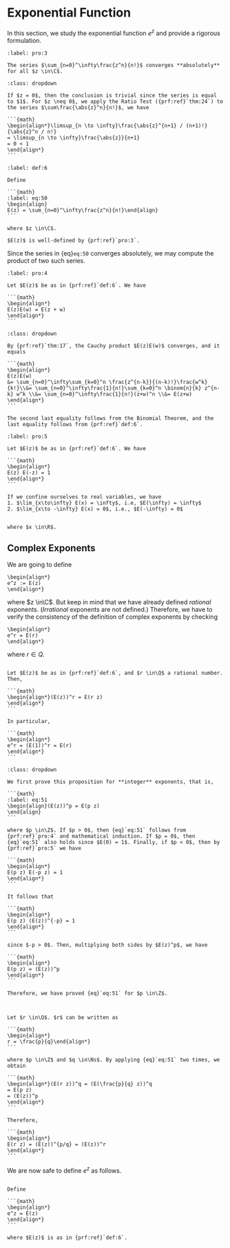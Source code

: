 # Exponential Function


In this section, we study the exponential function $e^z$ and provide a rigorous formulation.


````{prf:proposition}
:label: pro:3

The series $\sum_{n=0}^\infty\frac{z^n}{n!}$ converges **absolutely** for all $z \in\C$.

````

````{prf:proof}
:class: dropdown

If $z = 0$, then the conclusion is trivial since the series is equal to $1$. For $z \neq 0$, we apply the Ratio Test ({prf:ref}`thm:24`) to the series $\sum\frac{\abs{z}^n}{n!}$, we have 

```{math}
\begin{align*}\limsup_{n \to \infty}\frac{\abs{z}^{n+1} / (n+1)!}{\abs{z}^n / n!}
= \limsup_{n \to \infty}\frac{\abs{z}}{n+1}
= 0 < 1
\end{align*}
```

````

````{prf:definition}
:label: def:6

Define 

```{math}
:label: eq:50
\begin{align}
E(z) = \sum_{n=0}^\infty\frac{z^n}{n!}\end{align}
```

where $z \in\C$.

````

````{prf:remark}
$E(z)$ is well-defined by {prf:ref}`pro:3`.

````


Since the series in {eq}`eq:50` converges absolutely, we may compute the product of two such series.


````{prf:proposition}
:label: pro:4

Let $E(z)$ be as in {prf:ref}`def:6`. We have 

```{math}
\begin{align*}
E(z)E(w) = E(z + w)
\end{align*}
```

````

````{prf:proof}
:class: dropdown

By {prf:ref}`thm:17`, the Cauchy product $E(z)E(w)$ converges, and it equals

```{math}
\begin{align*}
E(z)E(w)
&= \sum_{n=0}^\infty\sum_{k=0}^n \frac{z^{n-k}}{(n-k)!}\frac{w^k}{k!}\\&= \sum_{n=0}^\infty\frac{1}{n!}\sum_{k=0}^n \binom{n}{k} z^{n-k} w^k \\&= \sum_{n=0}^\infty\frac{1}{n!}(z+w)^n \\&= E(z+w)
\end{align*}
```

The second last equality follows from the Binomial Theorem, and the last equality follows from {prf:ref}`def:6`.

````

````{prf:proposition}
:label: pro:5

Let $E(z)$ be as in {prf:ref}`def:6`. We have 

```{math}
\begin{align*}
E(z) E(-z) = 1
\end{align*}
```

If we confine ourselves to real variables, we have 
1. $\lim_{x\to\infty} E(x) = \infty$, i.e, $E(\infty) = \infty$
2. $\lim_{x\to -\infty} E(x) = 0$, i.e., $E(-\infty) = 0$


where $x \in\R$.

````
## Complex Exponents


We are going to define

```{math}
\begin{align*}
e^z := E(z)
\end{align*}
```

where $z \in\C$. But keep in mind that we have already defined *rational* exponents. (*Irrational* exponents are not defined.) Therefore, we have to verify the consistency of the definition of complex exponents by checking 

```{math}
\begin{align*}
e^r = E(r)
\end{align*}
```

where $r \in Q$.


````{prf:proposition}

Let $E(z)$ be as in {prf:ref}`def:6`, and $r \in\Q$ a rational number. Then, 

```{math}
\begin{align*}(E(z))^r = E(r z)
\end{align*}
```

In particular, 

```{math}
\begin{align*}
e^r = (E(1))^r = E(r)
\end{align*}
```

````

````{prf:proof}
:class: dropdown

We first prove this proposition for **integer** exponents, that is,

```{math}
:label: eq:51
\begin{align}(E(z))^p = E(p z)
\end{align}
```

where $p \in\Z$. If $p > 0$, then {eq}`eq:51` follows from {prf:ref}`pro:4` and mathematical induction. If $p = 0$, then {eq}`eq:51` also holds since $E(0) = 1$. Finally, if $p < 0$, then by {prf:ref}`pro:5` we have 

```{math}
\begin{align*}
E(p z) E(-p z) = 1
\end{align*}
```

It follows that 

```{math}
\begin{align*}
E(p z) (E(z))^{-p} = 1
\end{align*}
```

since $-p > 0$. Then, multiplying both sides by $E(z)^p$, we have 

```{math}
\begin{align*}
E(p z) = (E(z))^p
\end{align*}
```

Therefore, we have proved {eq}`eq:51` for $p \in\Z$.



Let $r \in\Q$. $r$ can be written as 

```{math}
\begin{align*}
r = \frac{p}{q}\end{align*}
```

where $p \in\Z$ and $q \in\Ns$. By applying {eq}`eq:51` two times, we obtain

```{math}
\begin{align*}(E(r z))^q = (E(\frac{p}{q} z))^q
= E(p z)
= (E(z))^p
\end{align*}
```

Therefore,

```{math}
\begin{align*}
E(r z) = (E(z))^{p/q} = (E(z))^r
\end{align*}
```

````


We are now safe to define $e^z$ as follows.


````{prf:definition}

Define 

```{math}
\begin{align*}
e^z = E(z)
\end{align*}
```

where $E(z)$ is as in {prf:ref}`def:6`.

````
